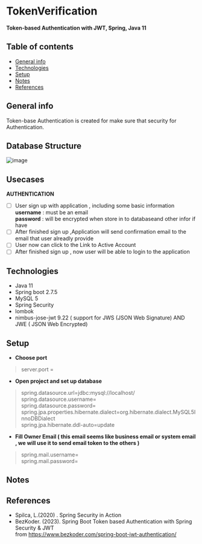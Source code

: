 # TokenVerification 
**Token-based Authentication with JWT, Spring, Java 11**
## Table of contents
* [General info](#general-info)
* [Technologies](#technologies)
* [Setup](#setup)
* [Notes](#notes)
* [References](#references)
## General info
 Token-base Authentication is created for make sure that security for Authentication. 
## Database Structure 
![image](https://user-images.githubusercontent.com/54989905/233968743-c29129b7-3029-43a4-8a69-9c2c6efe6cb5.png)
## Usecases </br>
   **AUTHENTICATION** </br>
- [ ] User sign up with application , including some basic information </br>
       **username** : must be an email </br>
       **password**  : will be encrypted when store in to databaseand other infor if have </br>
- [ ] After finished sign up ,Application will send confirmation email to the email that user alreadly provide </br>
- [ ] User now can click to the Link to Active Account </br>
- [ ] After finished sign up , now user will be able to login to the application </br>
## Technologies
* Java 11
* Spring boot 2.7.5
* MySQL 5
* Spring Security
* lombok
* nimbus-jose-jwt 9.22 ( support for JWS (JSON Web Signature) AND JWE ( JSON Web Encrypted)
## Setup
* **Choose port** </br> 
>server.port =
* **Open project and set up database**  </br>
>spring.datasource.url=jdbc:mysql://localhost/ </br>
 spring.datasource.username=  </br>
 spring.datasource.password=  </br>
 spring.jpa.properties.hibernate.dialect=org.hibernate.dialect.MySQL5InnoDBDialect  </br>
 spring.jpa.hibernate.ddl-auto=update  </br>
* **Fill Owner Email ( this email seems like business email or system email , we will use it to send email token to the others )** </br>
>spring.mail.username= </br>
spring.mail.password= </br>

## Notes
## References</br>
* Spilca, L.(2020) . Spring Security in Action
* BezKoder. (2023). Spring Boot Token based Authentication with Spring Security & JWT </br>
  from https://www.bezkoder.com/spring-boot-jwt-authentication/

